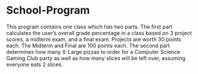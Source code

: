 # School-Program
This program contains one class which has two parts. The first part calculates the user’s overall grade percentage in a class based on 3 project scores, a midterm exam, and a final exam. Projects are worth 30 points each. The Midterm and Final are 100 points each. The second part determines how many X-Large pizzas to order for a Computer Science Gaming Club party as well as how many slices will be left over, assuming everyone eats 2 slices.
